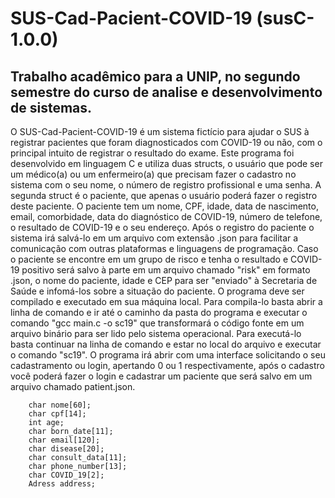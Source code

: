 # SUS-Cad-Pacient-COVID-19 (susC-1.0.0)
## Trabalho acadêmico para a UNIP, no segundo semestre do curso de analise e desenvolvimento de sistemas.
   O SUS-Cad-Pacient-COVID-19 é um sistema fictício para ajudar o SUS à registrar pacientes 
que foram diagnosticados com COVID-19 ou não, com o principal intuito de registrar o resultado do exame.
   Este programa foi desenvolvido em linguagem C e utiliza duas structs, o usuário que pode 
ser um médico(a) ou um enfermeiro(a) que precisam fazer o cadastro no sistema com o seu 
nome, o número de registro profissional e uma senha.
   A segunda struct é o paciente, que apenas o usuário poderá fazer o registro deste paciente.
O paciente tem um nome, CPF, idade, data de nascimento, email, comorbidade, data do diagnóstico de COVID-19, número de telefone, o resultado de COVID-19 e o seu endereço.
   Após o registro do paciente o sistema irá salvá-lo em um arquivo com extensão .json para 
facilitar a comunicação com outras plataformas e linguagens de programação. Caso o paciente 
se encontre em um grupo de risco e tenha o resultado e COVID-19 positivo será salvo à parte 
em um arquivo chamado "risk" em formato .json, o nome do paciente, idade e CEP para ser 
"enviado" à Secretaria de Saúde e infomá-los sobre a situação do paciente.
   O programa deve ser compilado e executado em sua máquina local. Para compila-lo basta 
abrir a linha de comando e ir até o caminho da pasta do programa e executar o comando "gcc 
main.c -o sc19" que transformará o código fonte em um arquivo binário para ser lido pelo sistema operacional. Para executá-lo basta continuar na linha de comando e estar no local do arquivo e executar o comando "sc19".
   O programa irá abrir com uma interface solicitando o seu cadastramento ou login, apertando 
0 ou 1 respectivamente, após o cadastro você poderá fazer o login e cadastrar um paciente que 
será salvo em um arquivo chamado patient.json.






		char nome[60];
		char cpf[14];
		int age;
		char born_date[11];
		char email[120];
		char disease[20];
		char consult_data[11];
		char phone_number[13];
		char COVID_19[2];
        Adress address;
  
